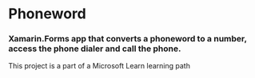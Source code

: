 # Phoneword

### Xamarin.Forms app that converts a phoneword to a number, access the phone dialer and call the phone.

This project is a part of a Microsoft Learn learning path
